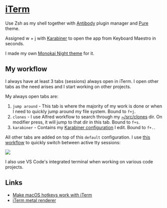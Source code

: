 # [iTerm](https://www.iterm2.com/)

Use Zsh as my shell together with [Antibody](https://github.com/getantibody/antibody) plugin manager and [Pure](https://github.com/sindresorhus/pure) theme.

Assigned w + j with [Karabiner](karabiner/karabiner.md) to open the app from Keyboard Maestro in seconds.

I made my own [Monokai Night theme](https://github.com/nikitavoloboev/my-mac-os/tree/master/iterm#readme) for it.

## My workflow

I always have at least 3 tabs (sessions) always open in iTerm. I open other tabs as the need arises and I start working on other projects.

My always open tabs are:

1. `jump around` - This tab is where the majority of my work is done or when I need to quickly jump around my file system. Bound to `f+j`.
2. `clones` - I use Alfred workflow to search through my [~/src/clones](../../unix/my-file-system.md) dir. On modifier press, it will jump to that dir in this tab. Bound to `f+s`.
3. `karabiner` - Contains my [Karabiner configuration](karabiner/karabiner.md) I edit. Bound to `f+.`.

All other tabs are added on top of this `default` configuration. I use [this workflow](https://github.com/isometry/alfred-tty) to quickly switch between active tty sessions:

![](https://i.imgur.com/doQVVDx.png)

I also use VS Code's integrated terminal when working on various code projects.

## Links

- [Make macOS hotkeys work with iTerm](https://stackoverflow.com/questions/6205157/iterm-2-how-to-set-keyboard-shortcuts-to-jump-to-beginning-end-of-line/29403520#29403520)
- [iTerm metal renderer](https://gitlab.com/gnachman/iterm2/wikis/Metal-Renderer)
